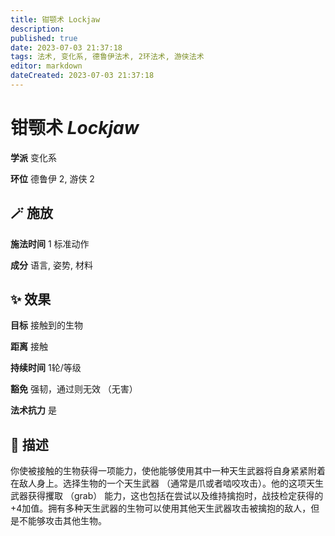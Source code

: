 ```yaml
---
title: 钳颚术 Lockjaw
description: 
published: true
date: 2023-07-03 21:37:18
tags: 法术, 变化系, 德鲁伊法术, 2环法术, 游侠法术
editor: markdown
dateCreated: 2023-07-03 21:37:18
---
```


# **钳颚术** *Lockjaw*

**学派** 变化系 

**环位** 德鲁伊 2, 游侠 2

## 🪄 施放

**施法时间** 1 标准动作

**成分** 语言, 姿势, 材料

## ✨ 效果 

**目标** 接触到的生物 

**距离** 接触  

**持续时间** 1轮/等级 

**豁免** 强韧，通过则无效 （无害）

**法术抗力** 是

## 📖 描述

你使被接触的生物获得一项能力，使他能够使用其中一种天生武器将自身紧紧附着在敌人身上。选择生物的一个天生武器 （通常是爪或者啮咬攻击）。他的这项天生武器获得攫取 （grab） 能力，这也包括在尝试以及维持擒抱时，战技检定获得的+4加值。拥有多种天生武器的生物可以使用其他天生武器攻击被擒抱的敌人，但是不能够攻击其他生物。
    